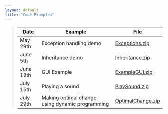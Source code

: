 ```yaml
---
layout: default
title: "Code Examples"
---
```


> Date | Example | File
> ---- | ------- | ----
> May 29th | Exception handling demo | [Exceptions.zip](Exceptions.zip)
> June 5th | Inheritance demo | [Inheritance.zip](Inheritance.zip)
> June 12th | GUI Example | [ExampleGUI.zip](ExampleGUI.zip)
> July 15th | Playing a sound | [PlaySound.zip](PlaySound.zip)
> July 29th | Making optimal change using dynamic programming | [OptimalChange.zip](OptimalChange.zip)

